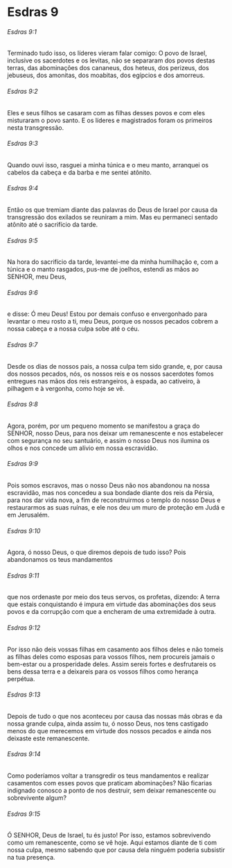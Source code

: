 # Esdras 9

###### Esdras 9:1

Terminado tudo isso, os líderes vieram falar comigo: O povo de Israel, inclusive os sacerdotes e os levitas, não se separaram dos povos destas terras, das abominações dos cananeus, dos heteus, dos perizeus, dos jebuseus, dos amonitas, dos moabitas, dos egípcios e dos amorreus.

###### Esdras 9:2

Eles e seus filhos se casaram com as filhas desses povos e com eles misturaram o povo santo. E os líderes e magistrados foram os primeiros nesta transgressão.

###### Esdras 9:3

Quando ouvi isso, rasguei a minha túnica e o meu manto, arranquei os cabelos da cabeça e da barba e me sentei atônito.

###### Esdras 9:4

Então os que tremiam diante das palavras do Deus de Israel por causa da transgressão dos exilados se reuniram a mim. Mas eu permaneci sentado atônito até o sacrifício da tarde.

###### Esdras 9:5

Na hora do sacrifício da tarde, levantei-me da minha humilhação e, com a túnica e o manto rasgados, pus-me de joelhos, estendi as mãos ao SENHOR, meu Deus,

###### Esdras 9:6

e disse: Ó meu Deus! Estou por demais confuso e envergonhado para levantar o meu rosto a ti, meu Deus, porque os nossos pecados cobrem a nossa cabeça e a nossa culpa sobe até o céu.

###### Esdras 9:7

Desde os dias de nossos pais, a nossa culpa tem sido grande, e, por causa dos nossos pecados, nós, os nossos reis e os nossos sacerdotes fomos entregues nas mãos dos reis estrangeiros, à espada, ao cativeiro, à pilhagem e à vergonha, como hoje se vê.

###### Esdras 9:8

Agora, porém, por um pequeno momento se manifestou a graça do SENHOR, nosso Deus, para nos deixar um remanescente e nos estabelecer com segurança no seu santuário, e assim o nosso Deus nos ilumina os olhos e nos concede um alívio em nossa escravidão.

###### Esdras 9:9

Pois somos escravos, mas o nosso Deus não nos abandonou na nossa escravidão, mas nos concedeu a sua bondade diante dos reis da Pérsia, para nos dar vida nova, a fim de reconstruirmos o templo do nosso Deus e restaurarmos as suas ruínas, e ele nos deu um muro de proteção em Judá e em Jerusalém.

###### Esdras 9:10

Agora, ó nosso Deus, o que diremos depois de tudo isso? Pois abandonamos os teus mandamentos

###### Esdras 9:11

que nos ordenaste por meio dos teus servos, os profetas, dizendo: A terra que estais conquistando é impura em virtude das abominações dos seus povos e da corrupção com que a encheram de uma extremidade à outra.

###### Esdras 9:12

Por isso não deis vossas filhas em casamento aos filhos deles e não tomeis as filhas deles como esposas para vossos filhos, nem procureis jamais o bem-estar ou a prosperidade deles. Assim sereis fortes e desfrutareis os bens dessa terra e a deixareis para os vossos filhos como herança perpétua.

###### Esdras 9:13

Depois de tudo o que nos aconteceu por causa das nossas más obras e da nossa grande culpa, ainda assim tu, ó nosso Deus, nos tens castigado menos do que merecemos em virtude dos nossos pecados e ainda nos deixaste este remanescente.

###### Esdras 9:14

Como poderíamos voltar a transgredir os teus mandamentos e realizar casamentos com esses povos que praticam abominações? Não ficarias indignado conosco a ponto de nos destruir, sem deixar remanescente ou sobrevivente algum?

###### Esdras 9:15

Ó SENHOR, Deus de Israel, tu és justo! Por isso, estamos sobrevivendo como um remanescente, como se vê hoje. Aqui estamos diante de ti com nossa culpa, mesmo sabendo que por causa dela ninguém poderia subsistir na tua presença.

